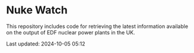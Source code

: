 # Nuke Watch

This repository includes code for retrieving the latest information available on the output of EDF nuclear power plants in the UK.

Last updated: 2024-10-05 05:12